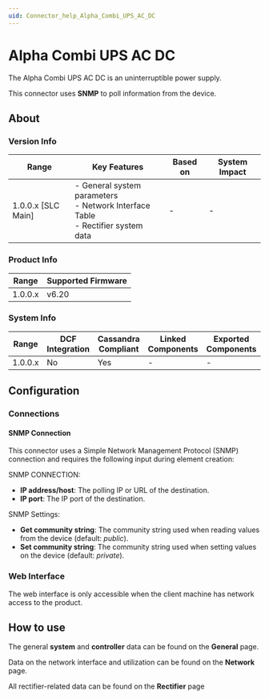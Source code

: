 ```yaml
---
uid: Connector_help_Alpha_Combi_UPS_AC_DC
---
```


# Alpha Combi UPS AC DC

The Alpha Combi UPS AC DC is an uninterruptible power supply.

This connector uses **SNMP** to poll information from the device.

## About

### Version Info

| Range | Key Features | Based on | System Impact |
|--|--|--|--|
| 1.0.0.x [SLC Main] | - General system parameters<br> - Network Interface Table<br> - Rectifier system data | - | - |

### Product Info

| Range     | Supported Firmware     |
|-----------|------------------------|
| 1.0.0.x   | v6.20                  |

### System Info

| Range     | DCF Integration     | Cassandra Compliant     | Linked Components     | Exported Components     |
|-----------|---------------------|-------------------------|-----------------------|-------------------------|
| 1.0.0.x   | No                  | Yes                     | -                     | -                       |

## Configuration

### Connections

#### SNMP Connection

This connector uses a Simple Network Management Protocol (SNMP) connection and requires the following input during element creation:

SNMP CONNECTION:

- **IP address/host**: The polling IP or URL of the destination.
- **IP port**: The IP port of the destination.

SNMP Settings:

- **Get community string**: The community string used when reading values from the device (default: *public*).
- **Set community string**: The community string used when setting values on the device (default: *private*).

### Web Interface

The web interface is only accessible when the client machine has network access to the product.

## How to use

The general **system** and **controller** data can be found on the **General** page.

Data on the network interface and utilization can be found on the **Network** page.

All rectifier-related data can be found on the **Rectifier** page
